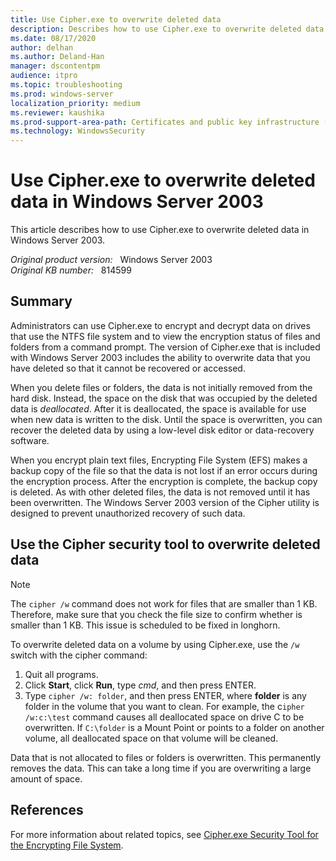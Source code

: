 ```yaml
---
title: Use Cipher.exe to overwrite deleted data
description: Describes how to use Cipher.exe to overwrite deleted data in Windows Server 2003.
ms.date: 08/17/2020
author: delhan
ms.author: Deland-Han
manager: dscontentpm
audience: itpro
ms.topic: troubleshooting
ms.prod: windows-server
localization_priority: medium
ms.reviewer: kaushika
ms.prod-support-area-path: Certificates and public key infrastructure (PKI)
ms.technology: WindowsSecurity
---
```

# Use Cipher.exe to overwrite deleted data in Windows Server 2003

This article describes how to use Cipher.exe to overwrite deleted data in Windows Server 2003.

_Original product version:_ &nbsp; Windows Server 2003  
_Original KB number:_ &nbsp; 814599

## Summary

Administrators can use Cipher.exe to encrypt and decrypt data on drives that use the NTFS file system and to view the encryption status of files and folders from a command prompt. The version of Cipher.exe that is included with Windows Server 2003 includes the ability to overwrite data that you have deleted so that it cannot be recovered or accessed.

When you delete files or folders, the data is not initially removed from the hard disk. Instead, the space on the disk that was occupied by the deleted data is *deallocated*. After it is deallocated, the space is available for use when new data is written to the disk. Until the space is overwritten, you can recover the deleted data by using a low-level disk editor or data-recovery software.

When you encrypt plain text files, Encrypting File System (EFS) makes a backup copy of the file so that the data is not lost if an error occurs during the encryption process. After the encryption is complete, the backup copy is deleted. As with other deleted files, the data is not removed until it has been overwritten. The Windows Server 2003 version of the Cipher utility is designed to prevent unauthorized recovery of such data.

## Use the Cipher security tool to overwrite deleted data

> [!NOTE]
> The `cipher /w` command does not work for files that are smaller than 1 KB. Therefore, make sure that you check the file size to confirm whether is smaller than 1 KB. This issue is scheduled to be fixed in longhorn.

To overwrite deleted data on a volume by using Cipher.exe, use the `/w` switch with the cipher command:

1. Quit all programs.
2. Click **Start**, click **Run**, type *cmd*, and then press ENTER.
3. Type `cipher /w: folder`, and then press ENTER, where **folder** is any folder in the volume that you want to clean. For example, the c`ipher /w:c:\test` command causes all deallocated space on drive C to be overwritten. If `C:\folder` is a Mount Point or points to a folder on another volume, all deallocated space on that volume will be cleaned.

Data that is not allocated to files or folders is overwritten. This permanently removes the data. This can take a long time if you are overwriting a large amount of space.

## References

For more information about related topics, see [Cipher.exe Security Tool for the Encrypting File System](https://support.microsoft.com/help/298009).
